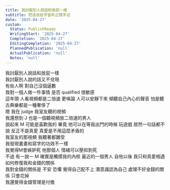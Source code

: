 ```yaml
---
title: 我討厭別人說話和放屁一樣
subtitle: 把话说给宇宙听之随手记
date: '2025-04-27'
custom:
  Status: PublishReady
  WritingStart: '2025-04-27'
  Completion: '2025-04-27'
  EditingCompletion: '2025-04-27'
  PlannedPublication: 'null'
  ActualPublication: 'null'
  Notes: 'null'
---    
```

我討厭別人說話和放屁一樣    
我討厭別人說的話又不兌現  
有些人啊 對自己沒個逼數  
我對一個人做一件事情 是否 qualified 很敏感    
這年頭 人看視頻都是二倍速 更嗔論 人可以安靜下來 傾聽自己內心的聲音 怕是聽古典樂都是一種奢侈了     
嗯 我在 judge 我室友聽的視頻    
我還想到 J 也是一個聽視頻放二倍速的男人    
說起來 M 可能是喜歡我的 畢竟 他可以在等我出門的時候 玩遊戲 居然一句話都不說 反正不是真愛 真愛是不用這麼矛盾的    
我室友的那視頻 我聽著都難受     
我發現畫畫和寫字的功效不一樣     
我覺得M會嫉妒死 他那個人 情緒可以壓抑到死     
不過 有一說一 M 確實是觸摸我的內核 最近的一個男人 自他以後 我只和真愛相遇     
如何修復我和金錢的關係    
我對金錢的關係是 不安 恐懼 覺得自己配不上 潛意識認為自己 處理不好金錢的關係 只會花掉    
我還覺得金錢管理是付擔    

